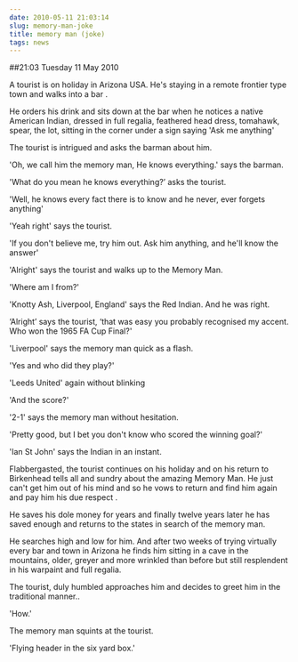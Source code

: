 ```yaml
---
date: 2010-05-11 21:03:14
slug: memory-man-joke
title: memory man (joke)
tags: news
---
```


##21:03 Tuesday 11 May 2010

A tourist is on holiday in Arizona USA. He's staying in a remote frontier type town and walks into a bar .

He orders his drink and sits down at the bar when he notices a native American Indian, dressed in full regalia, feathered head dress, tomahawk, spear, the lot, sitting in the corner under a sign saying 'Ask me anything'

The tourist is intrigued and asks the barman about him.

'Oh, we call him the memory man, He knows everything.' says the barman.

'What do you mean he knows everything?’ asks the tourist.

'Well, he knows every fact there is to know and he never, ever forgets anything'

'Yeah right' says the tourist.

'If you don't believe me, try him out. Ask him anything, and he'll know the answer'

'Alright' says the tourist and walks up to the Memory Man.

'Where am I from?'

'Knotty Ash, Liverpool, England' says the Red Indian. And he was right.

‘Alright’ says the tourist, ‘that was easy you probably recognised my accent. Who won the 1965 FA Cup Final?'

'Liverpool' says the memory man quick as a flash.

'Yes and who did they play?'

'Leeds United' again without blinking

'And the score?'

'2-1' says the memory man without hesitation.

'Pretty good, but I bet you don't know who scored the winning goal?'

'Ian St John' says the Indian in an instant.

Flabbergasted, the tourist continues on his holiday and on his return to Birkenhead tells all and sundry about the amazing Memory Man. He just can't get him out of his mind and so he vows to return and find him again and pay him his due respect .

He saves his dole money for years and finally twelve years later he has saved enough and returns to the states in search of the memory man.

He searches high and low for him. And after two weeks of trying virtually every bar and town in Arizona he finds him sitting in a cave in the mountains, older, greyer and more wrinkled than before but still resplendent in his warpaint and full regalia.

The tourist, duly humbled approaches him and decides to greet him in the traditional manner..

'How.'

The memory man squints at the tourist.

'Flying header in the six yard box.'
